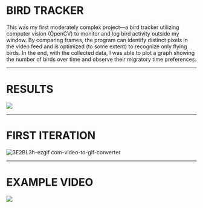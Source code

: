 # BIRD TRACKER
This was my first moderately complex project—a bird tracker utilizing computer vision (OpenCV) to monitor and log bird activity outside my window. By comparing frames, the program can identify distinct pixels in the video feed and is optimized (to some extent) to recognize only flying birds. In the end, with the collected data, I was able to plot a graph showing the number of birds over time and observe their migratory time preferences.

<hr>
<h1>RESULTS</h1>
<picture>
  <img src="https://i.imgur.com/WIJvlLE.jpeg">
</picture>

<hr>
<h1>FIRST ITERATION</h1>

![3E2BL3h-ezgif com-video-to-gif-converter](https://github.com/c0dag/bird-tracker/assets/114384142/fc40ef96-f86a-4718-b029-91045bb36a93)

<hr>
<h1>EXAMPLE VIDEO</h1>

[![](https://img.youtube.com/vi/MLBOpOaSd5M/0.jpg)](https://www.youtube.com/watch?v=MLBOpOaSd5M)
